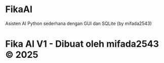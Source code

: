 # FikaAI
Asisten AI Python sederhana dengan GUI dan SQLite (by mifada2543)
# Fika AI V1 - Dibuat oleh mifada2543 © 2025
